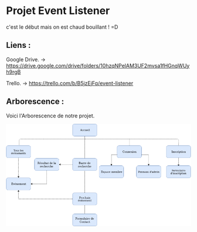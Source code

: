 # Projet Event Listener

c'est le début mais on est chaud bouillant ! =D 

## Liens :

Google Drive. 
-> https://drive.google.com/drive/folders/10hzqNPelAM3UF2mvsa1fHGnqWUyh9rgB

Trello.
-> https://trello.com/b/B5jzEjFq/event-listener

## Arborescence :

Voici l'Arborescence de notre projet.

<a href="medias/Arborescence.png" target="_blank"><img src="medias/Arborescence.png"></a>

